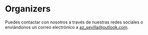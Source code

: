 # Organizers

Puedes contactar con nosotros a través de nuestras redes sociales o enviándonos un correo electrónico a [az_sevilla@outlook.com](mailto:az_sevilla@outlook.com).
